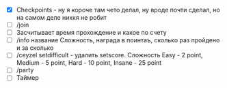 - [x] Checkpoints - ну я короче там чето делал, ну вроде почти сделал, но на самом деле нихкя не робит
- [ ] /join
- [ ] Засчитывает время прохождение и какое по счету
- [ ] /info название Сложность, награда в поинтаъ, сколько раз пройдено и за сколько
- [ ] /ceyzel setdifficult - удалить setscore. Сложность Easy - 2 point, Medium - 5 point, Hard - 10 point, Insane - 25 point
- [ ] /party
- [ ] Таймер
